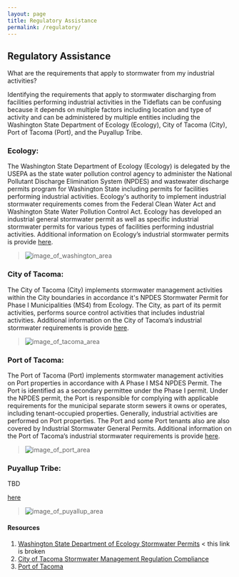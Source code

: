 ```yaml
---
layout: page
title: Regulatory Assistance
permalink: /regulatory/
---
```


<!-- column 1 -->

## Regulatory Assistance

What are the requirements that apply to stormwater from my industrial activities?

Identifying the requirements that apply to stormwater discharging from facilities performing industrial activities in the Tideflats can be confusing because it depends on multiple factors including location and type of activity and can be administered by multiple entities including the Washington State Department of Ecology (Ecology), City of Tacoma (City), Port of Tacoma (Port), and the Puyallup Tribe.

### Ecology:
The Washington State Department of Ecology (Ecology) is delegated by the USEPA as the state water pollution control agency to administer the National Pollutant Discharge Elimination System (NPDES) and wastewater discharge permits program for Washington State including permits for facilities performing industrial activities. Ecology's authority to implement industrial stormwater requirements comes from the Federal Clean Water Act and Washington State Water Pollution Control Act. Ecology has developed an industrial general stormwater permit as well as specific industrial stormwater permits for various types of facilities performing industrial activities. Additional information on Ecology’s industrial stormwater permits is provide [here](regulatory/ecology).

> ![image_of_washington_area]()

### City of Tacoma:
The City of Tacoma (City) implements stormwater management activities within the City boundaries in accordance it's NPDES Stormwater Permit for Phase I Municipalities (MS4) from Ecology. The City, as part of its permit activities, performs source control activities that includes industrial activities. Additional information on the City of Tacoma’s industrial stormwater requirements is provide [here](regulator/tacoma).

> ![image_of_tacoma_area]()

### Port of Tacoma:
The Port of Tacoma (Port) implements stormwater management activities on Port properties in accordance with A Phase I MS4 NPDES Permit. The Port is identified as a secondary permittee under the Phase I permit. Under the NPDES permit, the Port is responsible for complying with applicable requirements for the municipal separate storm sewers it owns or operates, including tenant-occupied properties.  Generally, industrial activities are performed on Port properties. The Port and some Port tenants also are also covered by Industrial Stormwater General Permits. Additional information on the Port of Tacoma’s industrial stormwater requirements is provide [here](regulator/port).

> ![image_of_port_area]()

### Puyallup Tribe:
TBD

[here](regulator/puyallup)

> ![image_of_puyallup_area]()

<!-- column 2 -->

#### Resources

1. [Washington State Department of Ecology Stormwater Permits](https://ecology.wa.gov/programs/wq/stormwater/index.html) < this link is broken
2. [City of Tacoma Stormwater Management Regulation Compliance](http://www.rrstormwater.com/city-tacoma-stormwater-management-regulation-compliance)
3. [Port of Tacoma](https://www.portoftacoma.com/community/environment/water-quality)
